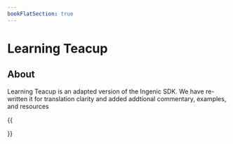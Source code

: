 ```yaml
---
bookFlatSection: true
---
```


# Learning Teacup

## About
Learning Teacup is an adapted version of the Ingenic SDK. We have re-written it for translation clarity and added addtional commentary, examples, and resources

{{<section>}}
